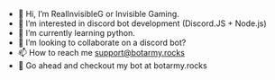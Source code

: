 - 👋 Hi, I’m RealInvisibleG or Invisible Gaming.
- 👀 I’m interested in discord bot development (Discord.JS + Node.js)
- 🌱 I’m currently learning python.
- 💞️ I’m looking to collaborate on a discord bot?
- 📫 How to reach me support@botarmy.rocks
- 📢 Go ahead and checkout my bot at botarmy.rocks


